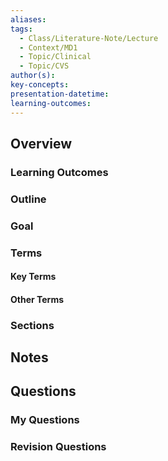 ```yaml
---
aliases: 
tags:
  - Class/Literature-Note/Lecture
  - Context/MD1
  - Topic/Clinical
  - Topic/CVS
author(s): 
key-concepts: 
presentation-datetime: 
learning-outcomes:
---
```



## Overview
### Learning Outcomes

### Outline

### Goal

### Terms
#### Key Terms

#### Other Terms

### Sections


## Notes


## Questions

### My Questions
### Revision Questions




